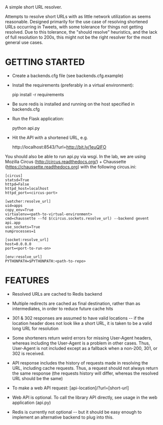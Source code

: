 A simple short URL resolver.

Attempts to resolve short URLs with as little network utilization as seems
reasonable. Designed primarily for the use case of resolving shortened URLs
occurring in Tweets, with some tolerance for things not getting resolved.
Due to this tolerance, the "should resolve" heuristics, and the lack of full
resolution to 200s, this might not be the right resolver for the most general
use cases.

GETTING STARTED
===============

* Create a backends.cfg file (see backends.cfg.example)

* Install the requirements (preferably in a virtual environment):

    pip install -r requirements

* Be sure redis is installed and running on the host specified in backends.cfg

* Run the Flask application:

    python api.py

* Hit the API with a shortened URL, e.g.

    http://localhost:8543/?url=http://bit.ly/1euQlFO

You should also be able to run api.py via wsgi. In the lab, we are using
Mozilla Circus (http://circus.readthedocs.org/) + Chaussette
(https://chaussette.readthedocs.org) with the following circus.ini:

    [circus]
    statsd=True
    httpd=False
    httpd_host=localhost
    httpd_port=<circus-port>

    [watcher:resolve_url]
    uid=apps
    copy_env=True
    virtualenv=<path-to-virtual-environment>
    cmd=chaussette --fd $(circus.sockets.resolve_url) --backend gevent api.app
    use_sockets=True
    numprocesses=1
    
    [socket:resolve_url]
    host=0.0.0.0
    port=<port-to-run-on>
    
    [env:resolve_url]
    PYTHONPATH=$PYTHONPATH:<path-to-repo>


FEATURES
========

* Resolved URLs are cached to Redis backend

* Multiple redirects are cached as final destination, rather than as
  intermediates, in order to reduce future cache hits

* 301 & 302 responses are assumed to have valid locations -- if the location
  header does not look like a short URL, it is taken to be a valid long
  URL for resolution

* Some shorteners return weird errors for missing User-Agent headers, whereas
  including the User-Agent is a problem in other cases. Thus, User-Agent
  is not included except as a fallback when a non-200, 301, or 302 is
  received.

* API response includes the history of requests made in resolving the URL,
  including cache requests. Thus, a request should not always return the
  same response (the requests history will differ, whereas the resolved URL
  should be the same)

* To make a web API request: [api-location]/?url=[short-url]

* Web API is optional. To call the library API directly, see usage in the
  web application (api.py)

* Redis is currently not optional -- but it should be easy enough to
  implement an alternative backend to plug into this.

